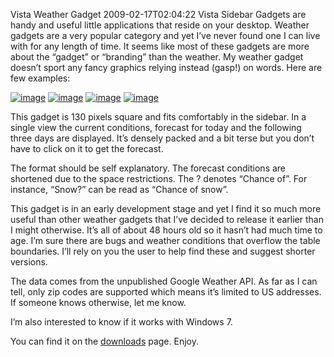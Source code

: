 Vista Weather Gadget
2009-02-17T02:04:22
Vista Sidebar Gadgets are handy and useful little applications that reside on your desktop. Weather gadgets are a very popular category and yet I’ve never found one I can live with for any length of time. It seems like most of these gadgets are more about the “gadget” or “branding” than the weather. My weather gadget doesn’t sport any fancy graphics relying instead (gasp!) on words. Here are few examples:

[![image](http://mike-ward.net/content/images/blog/VistaWeatherGadget_11F3A/image_thumb.png)](http://mike-ward.net/content/images/blog/VistaWeatherGadget_11F3A/image.png) [![image](http://mike-ward.net/content/images/blog/VistaWeatherGadget_11F3A/image_thumb_3.png)](http://mike-ward.net/content/images/blog/VistaWeatherGadget_11F3A/image_3.png) [![image](http://mike-ward.net/content/images/blog/VistaWeatherGadget_11F3A/image_thumb_4.png)](http://mike-ward.net/content/images/blog/VistaWeatherGadget_11F3A/image_4.png) [![image](http://mike-ward.net/content/images/blog/VistaWeatherGadget_11F3A/image_thumb_5.png)](http://mike-ward.net/content/images/blog/VistaWeatherGadget_11F3A/image_5.png)

This gadget is 130 pixels square and fits comfortably in the sidebar. In a single view the current conditions, forecast for today and the following three days are displayed. It’s densely packed and a bit terse but you don’t have to click on it to get the forecast.

The format should be self explanatory. The forecast conditions are shortened due to the space restrictions. The ? denotes “Chance of”. For instance, “Snow?” can be read as “Chance of snow”.

This gadget is in an early development stage and yet I find it so much more useful than other weather gadgets that I’ve decided to release it earlier than I might otherwise. It’s all of about 48 hours old so it hasn’t had much time to age. I’m sure there are bugs and weather conditions that overflow the table boundaries. I’ll rely on you the user to help find these and suggest shorter versions.

The data comes from the unpublished Google Weather API. As far as I can tell, only zip codes are supported which means it’s limited to US addresses. If someone knows otherwise, let me know.

I’m also interested to know if it works with Windows 7.

You can find it on the [downloads](http://mike-ward.net/downloads) page. Enjoy.
